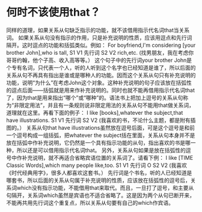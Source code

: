 # 何时不该使用that？

同样的道理，如果关系从句缺乏指示的功能，就不该借用指示代名词that当关系词。
如果关系从句没有指示的作用，只是补充说明的性质，应该用逗点和先行词隔开。这时逗点的功能和括弧类似。例如：
For boyfriend,I'm considering [your brother John],who is tall,
S1 V1 先行词 S2 V2
rich,etc.
(找男朋友，我在考虑你哥哥约翰，他个子高、收入高等等。）
这个句子中的先行词your brother John是个专有名词，只代表一个人，听的人听到这个名字也已经知道是谁了，所以后面的关系从句不再具有指出是谁或是哪种人的功能。因而这个关系从句只有补充说明的功能，说明“为什么”在考虑John这个对象。这种补充说明的句子应该放在括弧性的逗点后面——括弧就是用来作补充说明的。同时也就不能再借用指示代名词that了，因为that是用来指出“哪个”或“哪种”的。语法书上把加上逗号的关系从句称为“非限定用法”，并且有一条规则说非限定用法的关系从句不能用that做关系词，道理就在这里。再看下面的例子：
I like [books],whatever the subject,that have illustrations.
S1 V1 先行词 S2 V2
(我喜欢的书，不论什么主题，都是附有插图的。）
关系从句that have illustrations虽然放在逗号后面，可是这个逗号是和前一个逗号构成一组括弧，把whatever the subject括在里面，关系从句本身并不是放在括弧中作补充说明，它仍然是一个具有指示功能的从句，指出喜欢的书是哪一种，所以还是可以借用指示代名词that。
另外，关系从句如果是放在括弧性的逗号中作补充说明，就不再适合省略宾语位置的关系词了。请看下例：
I like [TIME Classic Words],which many people like,too.
S1 V1 先行词 O S2 V2
(我喜欢《时代经典用字》，很多人都喜欢这套书。）
先行词是个书名，听的人已经知道是哪套书，所以后面的关系从句属于补充说明的性质，应该放在括弧性的逗号后，关系词which没有指示功能，不能借用that来取代。而且，一旦打了逗号，和主要从句隔开，关系词which虽然是宾语也不适合省略了。这是因为两个从句已断开来，不能再共用先行词这个重复点，所以关系从句要有自己的which作宾语。